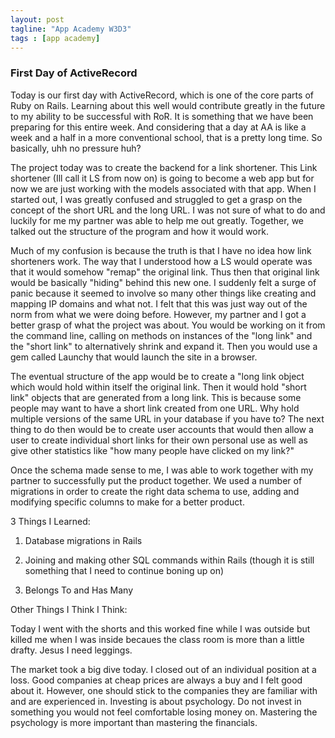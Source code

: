 ```yaml
---
layout: post
tagline: "App Academy W3D3"
tags : [app academy]
---
```



### First Day of ActiveRecord

Today is our first day with ActiveRecord, which is one of the core parts of Ruby on Rails. Learning about this well would contribute greatly in the future to my ability to be successful with RoR. It is something that we have been preparing for this entire week. And considering that a day at AA is like a week and a half in a more conventional school, that is a pretty long time. So basically, uhh no pressure huh?

The project today was to create the backend for a link shortener. This Link shortener (Ill call it LS from now on) is going to become a web app but for now we are just working with the models associated with that app. When I started out, I was greatly confused and struggled to get a grasp on the concept of the short URL and the long URL. I was not sure of what to do and luckily for me my partner was able to help me out greatly. Together, we talked out the structure of the program and how it would work.

Much of my confusion is because the truth is that I have no idea how link shorteners work. The way that I understood how a LS would operate was that it would somehow "remap" the original link. Thus then that original link would be basically "hiding" behind this new one. I suddenly felt a surge of panic because it seemed to involve so many other things like creating and mapping IP domains and what not. I felt that this was just way out of the norm from what we were doing before. However, my partner and I got a better grasp of what the project was about. You would be working on it from the command line, calling on methods on instances of the "long link" and the "short link" to alternatively shrink and expand it. Then you would use a gem called Launchy that would launch the site in a browser.

The eventual structure of the app would be to create a "long link object which would hold within itself the original link. Then it would hold "short link" objects that are generated from a long link. This is because some people may want to have a short link created from one URL. Why hold multiple versions of the same URL in your database if you have to? The next thing to do then would be to create user accounts that would then allow a user to create individual short links for their own personal use as well as give other statistics like "how many people have clicked on my link?"

Once the schema made sense to me, I was able to work together with my partner to successfully put the product together. We used a number of migrations in order to create the right data schema to use, adding and modifying specific columns to make for a better product.

3 Things I Learned:

1) Database migrations in Rails

2) Joining and making other SQL commands within Rails (though it is still something that I need to continue boning up on)

3) Belongs To and Has Many

Other Things I Think I Think:

Today I went with the shorts and this worked fine while I was outside but killed me when I was inside becaues the class room is more than a little drafty. Jesus I need leggings.

The market took a big dive today. I closed out of an individual position at a loss. Good companies at cheap prices are always a buy and I felt good about it. However, one should stick to the companies they are familiar with and are experienced in. Investing is about psychology. Do not invest in something you would not feel comfortable losing money on. Mastering the psychology is more important than mastering the financials.